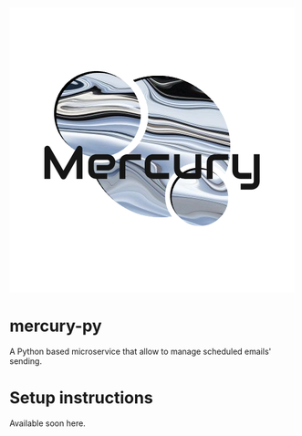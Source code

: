 ![mercury-py logo](https://github.com/CoffeePerry/mercury-py/blob/master/art/mercury.png)

# mercury-py
A Python based microservice that allow to manage scheduled emails' sending.

# Setup instructions
Available soon here.
